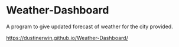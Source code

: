 # Weather-Dashboard

A program to give updated forecast of weather for the city provided.

https://dustinerwin.github.io/Weather-Dashboard/
